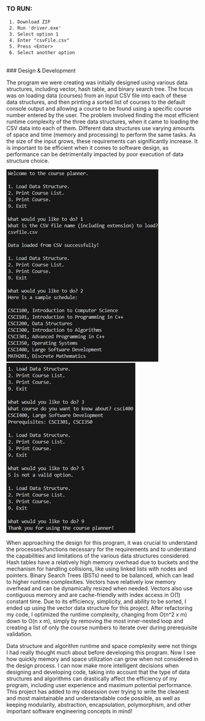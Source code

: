 ### TO RUN: 
     1. Download ZIP
     2. Run 'driver.exe'
     3. Select option 1
     4. Enter "csvFile.csv"
     5. Press <Enter>
     6. Select another option
<br>
### Design & Development<br>

The program we were creating was initially designed using various data structures, including vector, hash table, and binary search tree. The focus was on loading data (courses) from an input CSV file into each of these data structures, and then printing a sorted list of courses to the default console output and allowing a course to be found using a specific course number entered by the user. The problem involved finding the most efficient runtime complexity of the three data structures, when it came to loading the CSV data into each of them. Different data structures use varying amounts of space and time (memory and processing) to perform the same tasks. As the size of the input grows, these requirements can significantly increase. It is important to be efficient when it comes to software design, as performance can be detrimentally impacted by poor execution of data structure choice.

![pic](images/Picture1.png)
![pic](images/Picture2.png)

When approaching the design for this program, it was crucial to understand the processes/functions necessary for the requirements and to understand the capabilities and limitations of the various data structures considered. Hash tables have a relatively high memory overhead due to buckets and the mechanism for handling collisions, like using linked lists with nodes and pointers. Binary Search Trees (BSTs) need to be balanced, which can lead to higher runtime complexities. Vectors have relatively low memory overhead and can be dynamically resized when needed. Vectors also use contiguous memory and are cache-friendly with index access in O(1) constant time.  Due to its efficiency, simplicity, and ability to be sorted, I ended up using the vector data structure for this project. After refactoring my code, I optimized the runtime complexity, changing from O(n^2 x m) down to O(n x m), simply by removing the most inner-nested loop and creating a list of only the course numbers to iterate over during prerequisite validation.

Data structure and algorithm runtime and space complexity were not things I had really thought much about before developing this program. Now I see how quickly memory and space utilization can grow when not considered in the design process. I can now make more intelligent decisions when designing and developing code, taking into account that the type of data structures and algorithms can drastically affect the efficiency of my program, including user experience and maximum potential performance. This project has added to my obsession over trying to write the cleanest and most maintainable and understandable code possible, as well as keeping modularity, abstraction, encapsulation, polymorphism, and other important software engineering concepts in mind!
